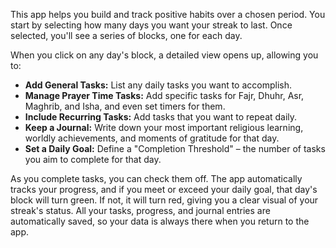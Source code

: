 This app helps you build and track positive habits over a chosen period. 
You start by selecting how many days you want your streak to last. Once selected, you'll see a series of blocks, one for each day.

When you click on any day's block, a detailed view opens up, allowing you to:
* **Add General Tasks:** List any daily tasks you want to accomplish.
* **Manage Prayer Time Tasks:** Add specific tasks for Fajr, Dhuhr, Asr, Maghrib, and Isha, and even set timers for them.
* **Include Recurring Tasks:** Add tasks that you want to repeat daily.
* **Keep a Journal:** Write down your most important religious learning, worldly achievements, and moments of gratitude for that day.
* **Set a Daily Goal:** Define a "Completion Threshold" – the number of tasks you aim to complete for that day.

As you complete tasks, you can check them off. The app automatically tracks your progress, and if you meet or exceed your daily goal, that day's block will turn green. If not, it will turn red, giving you a clear visual of your streak's status. All your tasks, progress, and journal entries are automatically saved, so your data is always there when you return to the app.

